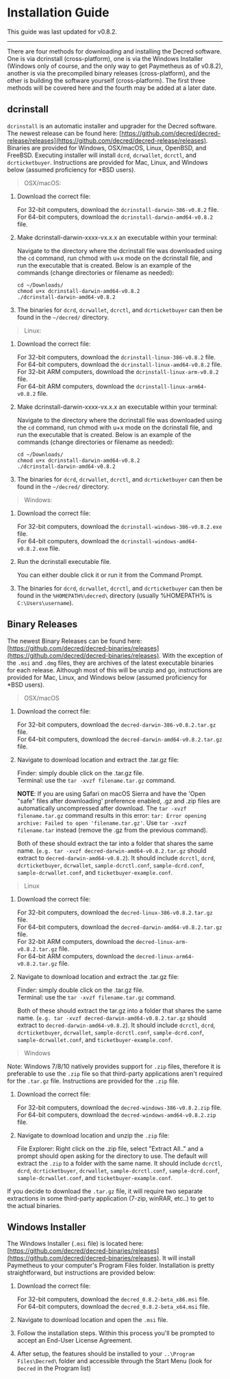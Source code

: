 # Installation Guide

This guide was last updated for v0.8.2.

---

There are four methods for downloading and installing the Decred software. One is via dcrinstall (cross-platform), one is via the Windows Installer (Windows only of course, and the only way to get Paymetheus as of v0.8.2), another is via the precompiled binary releases (cross-platform), and the other is building the software yourself (cross-platform). The first three methods will be covered here and the fourth may be added at a later date.

## dcrinstall

`dcrinstall` is an automatic installer and upgrader for the Decred software. The newest release can be found here: [https://github.com/decred/decred-release/releases](https://github.com/decred/decred-release/releases). Binaries are provided for Windows, OSX/macOS, Linux, OpenBSD, and FreeBSD. Executing installer will install `dcrd`, `dcrwallet`, `dcrctl`, and `dcrticketbuyer`. Instructions are provided for Mac, Linux, and Windows below (assumed proficiency for *BSD users).

> OSX/macOS:

1. Download the correct file:

    For 32-bit computers, download the `dcrinstall-darwin-386-v0.8.2` file. <br />
    For 64-bit computers, download the `dcrinstall-darwin-amd64-v0.8.2` file.

2. Make dcrinstall-darwin-xxxx-vx.x.x an executable within your terminal:

    Navigate to the directory where the dcrinstall file was downloaded using the `cd` command, run chmod with u+x mode on the dcrinstall file, and run the executable that is created. Below is an example of the commands (change directories or filename as needed):
    
    `cd ~/Downloads/` <br />
    `chmod u+x dcrinstall-darwin-amd64-v0.8.2` <br />
    `./dcrinstall-darwin-amd64-v0.8.2`
    
3. The binaries for `dcrd`, `dcrwallet`, `dcrctl`, and `dcrticketbuyer` can then be found in the `~/decred/` directory.

> Linux:

1. Download the correct file:

    For 32-bit computers, download the `dcrinstall-linux-386-v0.8.2` file. <br />
    For 64-bit computers, download the `dcrinstall-linux-amd64-v0.8.2` file. <br />
    For 32-bit ARM computers, download the `dcrinstall-linux-arm-v0.8.2` file. <br />
    For 64-bit ARM computers, download the `dcrinstall-linux-arm64-v0.8.2` file.

2. Make dcrinstall-darwin-xxxx-vx.x.x an executable within your terminal:

    Navigate to the directory where the dcrinstall file was downloaded using the `cd` command, run chmod with u+x mode on the dcrinstall file, and run the executable that is created. Below is an example of the commands (change directories or filename as needed):
    
    `cd ~/Downloads/` <br />
    `chmod u+x dcrinstall-darwin-amd64-v0.8.2` <br />
    `./dcrinstall-darwin-amd64-v0.8.2` 
    
3. The binaries for `dcrd`, `dcrwallet`, `dcrctl`, and `dcrticketbuyer` can then be found in the `~/decred/` directory.

> Windows:

1. Download the correct file:

    For 32-bit computers, download the `dcrinstall-windows-386-v0.8.2.exe` file. <br /> 
    For 64-bit computers, download the `dcrinstall-windows-amd64-v0.8.2.exe` file. <br />

2.  Run the dcrinstall executable file.

    You can either double click it or run it from the Command Prompt. 
    
3. The binaries for `dcrd`, `dcrwallet`, `dcrctl`, and `dcrticketbuyer` can then be found in the `%HOMEPATH%\decred\` directory (usually %HOMEPATH% is `C:\Users\username`).

## Binary Releases

The newest Binary Releases can be found here: [https://github.com/decred/decred-binaries/releases](https://github.com/decred/decred-binaries/releases). With the exception of the `.msi` and `.dmg` files, they are archives of the latest executable binaries for each release. Although most of this will be unzip and go, instructions are provided for Mac, Linux, and Windows below (assumed proficiency for *BSD users).

> OSX/macOS

1. Download the correct file:

    For 32-bit computers, download the `decred-darwin-386-v0.8.2.tar.gz` file. <br />
    For 64-bit computers, download the `decred-darwin-amd64-v0.8.2.tar.gz` file.

2. Navigate to download location and extract the .tar.gz file:

    Finder: simply double click on the .tar.gz file. <br />
    Terminal: use the `tar -xvzf filename.tar.gz` command. 

    **NOTE**: If you are using Safari on macOS Sierra and have the 'Open "safe" files after downloading' preference enabled, .gz and .zip files are automatically uncompressed after download. The `tar -xvzf filename.tar.gz` command results in this error: `tar: Error opening archive: Failed to open 'filename.tar.gz'`. Use `tar -xvzf filename.tar` instead (remove the .gz from the previous command).
    
    Both of these should extract the tar into a folder that shares the same name. (`e.g. tar -xvzf decred-darwin-amd64-v0.8.2.tar.gz` should extract to `decred-darwin-amd64-v0.8.2`). It should include `dcrctl`, `dcrd`, `dcrticketbuyer`, `dcrwallet`, `sample-dcrctl.conf`, `sample-dcrd.conf`, `sample-dcrwallet.conf`, and `ticketbuyer-example.conf`.


> Linux

1. Download the correct file:

    For 32-bit computers, download the `decred-linux-386-v0.8.2.tar.gz` file. <br />
    For 64-bit computers, download the `decred-darwin-amd64-v0.8.2.tar.gz` file. <br />
    For 32-bit ARM computers, download the `decred-linux-arm-v0.8.2.tar.gz` file. <br />
    For 64-bit ARM computers, download the `decred-linux-arm64-v0.8.2.tar.gz` file.

2. Navigate to download location and extract the .tar.gz file:

    Finder: simply double click on the .tar.gz file. <br />
    Terminal: use the `tar -xvzf filename.tar.gz` command. 
    
    Both of these should extract the tar.gz into a folder that shares the same name. (`e.g. tar -xvzf decred-darwin-amd64-v0.8.2.tar.gz` should extract to `decred-darwin-amd64-v0.8.2`). It should include `dcrctl`, `dcrd`, `dcrticketbuyer`, `dcrwallet`, `sample-dcrctl.conf`, `sample-dcrd.conf`, `sample-dcrwallet.conf`, and `ticketbuyer-example.conf`.

> Windows

Note: Windows 7/8/10 natively provides support for `.zip` files, therefore it is preferable to use the `.zip` file so that third-party applications aren't required for the `.tar.gz` file. Instructions are provided for the `.zip` file.

1. Download the correct file:

    For 32-bit computers, download the `decred-windows-386-v0.8.2.zip` file. <br />
    For 64-bit computers, download the `decred-windows-amd64-v0.8.2.zip` file.

2. Navigate to download location and unzip the `.zip` file:

    File Explorer: Right click on the .zip file, select "Extract All.." and a prompt should open asking for the directory to use. The default will extract the `.zip` to a folder with the same name. It should include `dcrctl`, `dcrd`, `dcrticketbuyer`, `dcrwallet`, `sample-dcrctl.conf`, `sample-dcrd.conf`, `sample-dcrwallet.conf`, and `ticketbuyer-example.conf`.

If you decide to download the `.tar.gz` file, it will require two separate extractions in some third-party application (7-zip, winRAR, etc..) to get to the actual binaries.

## Windows Installer

The Windows Installer (`.msi` file) is located here: [https://github.com/decred/decred-binaries/releases](https://github.com/decred/decred-binaries/releases). It will install Paymetheus to your computer's Program Files folder. Installation is pretty straightforward, but instructions are provided below:

1. Download the correct file:

    For 32-bit computers, download the `decred_0.8.2-beta_x86.msi` file. <br />
    For 64-bit computers, download the `decred_0.8.2-beta_x64.msi` file.

2. Navigate to download location and open the `.msi` file.

3. Follow the installation steps. Within this process you'll be prompted to accept an End-User License Agreement.

4. After setup, the features should be installed to your `..\Program Files\Decred\` folder and accessible through the Start Menu (look for `Decred` in the Program list)
